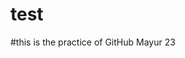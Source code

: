# test
#this is the practice of GitHub
<student>
  <name>Mayur</name>
  <age>23</age>
  </student>
  
